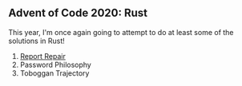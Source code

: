 ## Advent of Code 2020: Rust

This year, I'm once again going to attempt to do at least some of the solutions in Rust!

1. [Report Repair](src/day_one/)
2. Password Philosophy
3. Toboggan Trajectory
